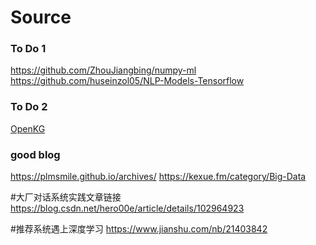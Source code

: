 
# Source


### To Do 1
https://github.com/ZhouJiangbing/numpy-ml 
https://github.com/huseinzol05/NLP-Models-Tensorflow

### To Do 2
[OpenKG](http://openkg.cn/)

### good blog
https://plmsmile.github.io/archives/ 
https://kexue.fm/category/Big-Data


#大厂对话系统实践文章链接
https://blog.csdn.net/hero00e/article/details/102964923

#推荐系统遇上深度学习
https://www.jianshu.com/nb/21403842


